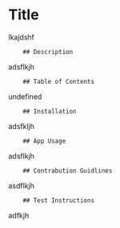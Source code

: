 # Title

lkajdshf

        ## Description

adsflkjh

        ## Table of Contents

undefined

        ## Installation

adsfkljh

        ## App Usage

adsflkjh

        ## Contrabution Guidlines

asdflkjh

        ## Test Instructions

adfkjh